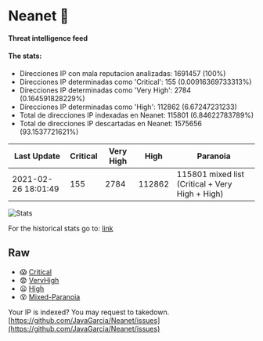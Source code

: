 # Neanet :hocho:
#### Threat intelligence feed
#### The stats:

- Direcciones IP con mala reputacion analizadas: 1691457 (100%)
- Direcciones IP determinadas como 'Critical':  155 (0.00916369733313%)
- Direcciones IP determinadas como 'Very High':  2784 (0.164591828229%)
- Direcciones IP determinadas como 'High':  112862 (6.67247231233)
- Total de direcciones IP indexadas en Neanet:  115801 (6.84622783789%)
- Total de direcciones IP descartadas en Neanet:  1575656 (93.1537721621%)

| Last Update | Critical | Very High | High | Paranoia |
| --- | --- | --- | --- | --- |
| 2021-02-26 18:01:49 | 155 | 2784 | 112862 | 115801 mixed list (Critical + Very High + High)|

![Stats](https://docs.google.com/spreadsheets/d/e/2PACX-1vSnaNMIXVabIpDJjufMlzH7poXnshF3mgd8Is1g9ytUEzVsP5my4Trn8f-xkoLLQ38xpL3HtmUexLo6/pubchart?oid=501124687&format=image)

For the historical stats go to: [link](/stats.csv)
## Raw
- :scream: [Critical](https://raw.githubusercontent.com/JavaGarcia/Neanet/master/blacklists/neanet_critical.txt)
- :fearful: [VeryHigh](https://raw.githubusercontent.com/JavaGarcia/Neanet/master/blacklists/neanet_veryHigh.txtt)
- :frowning: [High](https://raw.githubusercontent.com/JavaGarcia/Neanet/master/blacklists/neanet_high.txt)
- :dizzy_face: [Mixed-Paranoia](https://raw.githubusercontent.com/JavaGarcia/Neanet/master/blacklists/neanet_all.txt)


Your IP is indexed? You may request to takedown. [https://github.com/JavaGarcia/Neanet/issues](https://github.com/JavaGarcia/Neanet/issues)


































































































































































































































































































































































































































































































































































































































































































































































































































































































































































































































































































































































































































































































































































































































































































































































































































































































































































































































































































































































































































































































































































































































































































































































































































































































































































































































































































































































































































































































































































































































































































































































































































































































































































































































































































































































































































































































































































































































































































































































































































































































































































































































































































































































































































































































































































































































































